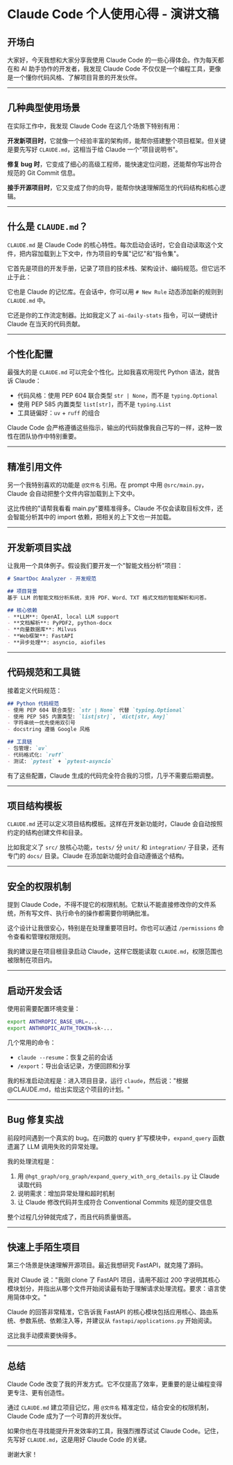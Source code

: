 # Claude Code 个人使用心得 - 演讲文稿

## 开场白

大家好，今天我想和大家分享我使用 Claude Code 的一些心得体会。作为每天都在和 AI 助手协作的开发者，我发现 Claude Code 不仅仅是一个编程工具，更像是一个懂你代码风格、了解项目背景的开发伙伴。

---

## 几种典型使用场景

在实际工作中，我发现 Claude Code 在这几个场景下特别有用：

**开发新项目时**，它就像一个经验丰富的架构师，能帮你搭建整个项目框架。但关键是要先写好 `CLAUDE.md`，这相当于给 Claude 一个"项目说明书"。

**修复 bug 时**，它变成了细心的高级工程师，能快速定位问题，还能帮你写出符合规范的 Git Commit 信息。

**接手开源项目时**，它又变成了你的向导，能帮你快速理解陌生的代码结构和核心逻辑。

---

## 什么是 `CLAUDE.md`？

`CLAUDE.md` 是 Claude Code 的核心特性。每次启动会话时，它会自动读取这个文件，把内容加载到上下文中，作为项目的专属"记忆"和"指令集"。

它首先是项目的开发手册，记录了项目的技术栈、架构设计、编码规范。但它远不止于此：

它也是 Claude 的记忆库。在会话中，你可以用 `# New Rule` 动态添加新的规则到 `CLAUDE.md` 中。

它还是你的工作流定制器。比如我定义了 `ai-daily-stats` 指令，可以一键统计 Claude 在当天的代码贡献。

---

## 个性化配置

最强大的是 `CLAUDE.md` 可以完全个性化。比如我喜欢用现代 Python 语法，就告诉 Claude：

- 代码风格：使用 PEP 604 联合类型 `str | None`，而不是 `typing.Optional`
- 使用 PEP 585 内置类型 `list[str]`，而不是 `typing.List`
- 工具链偏好：`uv` + `ruff` 的组合

Claude Code 会严格遵循这些指示，输出的代码就像我自己写的一样，这种一致性在团队协作中特别重要。

---

## 精准引用文件

另一个我特别喜欢的功能是 `@文件名` 引用。在 prompt 中用 `@src/main.py`，Claude 会自动把整个文件内容加载到上下文中。

这比传统的"请帮我看看 main.py"要精准得多。Claude 不仅会读取目标文件，还会智能分析其中的 import 依赖，把相关的上下文也一并加载。

---

## 开发新项目实战

让我用一个具体例子。假设我们要开发一个"智能文档分析"项目：

```markdown
# SmartDoc Analyzer - 开发规范

## 项目背景
基于 LLM 的智能文档分析系统，支持 PDF、Word、TXT 格式文档的智能解析和问答。

## 核心依赖
- **LLM**: OpenAI, local LLM support
- **文档解析**: PyPDF2, python-docx
- **向量数据库**: Milvus
- **Web框架**: FastAPI
- **异步处理**: asyncio, aiofiles
```

---

## 代码规范和工具链

接着定义代码规范：

```markdown
## Python 代码规范
- 使用 PEP 604 联合类型: `str | None` 代替 `typing.Optional`
- 使用 PEP 585 内置类型: `list[str]`, `dict[str, Any]`
- 字符串统一优先使用双引号
- docstring 遵循 Google 风格

## 工具链
- 包管理: `uv`
- 代码格式化: `ruff`
- 测试: `pytest` + `pytest-asyncio`
```

有了这些配置，Claude 生成的代码完全符合我的习惯，几乎不需要后期调整。

---

## 项目结构模板

`CLAUDE.md` 还可以定义项目结构模板。这样在开发新功能时，Claude 会自动按照约定的结构创建文件和目录。

比如我定义了 `src/` 放核心功能，`tests/` 分 `unit/` 和 `integration/` 子目录，还有专门的 `docs/` 目录。Claude 在添加新功能时会自动遵循这个结构。

---

## 安全的权限机制

提到 Claude Code，不得不提它的权限机制。它默认不能直接修改你的文件系统，所有写文件、执行命令的操作都需要你明确批准。

这个设计让我很安心，特别是在处理重要项目时。你也可以通过 `/permissions` 命令查看和管理权限规则。

我的建议是在项目根目录启动 Claude，这样它既能读取 `CLAUDE.md`，权限范围也被限制在项目内。

---

## 启动开发会话

使用前需要配置环境变量：

```bash
export ANTHROPIC_BASE_URL=...
export ANTHROPIC_AUTH_TOKEN=sk-...
```

几个常用的命令：

- `claude --resume`：恢复之前的会话
- `/export`：导出会话记录，方便回顾和分享

我的标准启动流程是：进入项目目录，运行 `claude`，然后说："根据 @CLAUDE.md，给出实现这个项目的计划。"

---

## Bug 修复实战

前段时间遇到一个真实的 bug。在问数的 query 扩写模块中，`expand_query` 函数遗漏了 LLM 调用失败的异常处理。

我的处理流程是：

1. 用 `@hgt_graph/org_graph/expand_query_with_org_details.py` 让 Claude 读取代码
2. 说明需求：增加异常处理和超时机制
3. 让 Claude 修改代码并生成符合 Conventional Commits 规范的提交信息

整个过程几分钟就完成了，而且代码质量很高。

---

## 快速上手陌生项目

第三个场景是快速理解开源项目。最近我想研究 FastAPI，就克隆了源码。

我对 Claude 说："我刚 clone 了 FastAPI 项目，请用不超过 200 字说明其核心模块划分，并指出从哪个文件开始阅读最有助于理解请求处理流程。要求：语言使用简体中文。"

Claude 的回答非常精准，它告诉我 FastAPI 的核心模块包括应用核心、路由系统、参数系统、依赖注入等，并建议从 `fastapi/applications.py` 开始阅读。

这比我手动摸索要快得多。

---

## 总结

Claude Code 改变了我的开发方式。它不仅提高了效率，更重要的是让编程变得更专注、更有创造性。

通过 `CLAUDE.md` 建立项目记忆，用 `@文件名` 精准定位，结合安全的权限机制，Claude Code 成为了一个可靠的开发伙伴。

如果你也在寻找能提升开发效率的工具，我强烈推荐试试 Claude Code。记住，先写好 `CLAUDE.md`，这是用好 Claude Code 的关键。

谢谢大家！